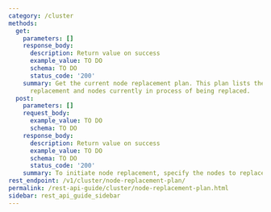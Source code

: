 ```yaml
---
category: /cluster
methods:
  get:
    parameters: []
    response_body:
      description: Return value on success
      example_value: TO DO
      schema: TO DO
      status_code: '200'
    summary: Get the current node replacement plan. This plan lists the nodes pending
      replacement and nodes currently in process of being replaced.
  post:
    parameters: []
    request_body:
      example_value: TO DO
      schema: TO DO
    response_body:
      description: Return value on success
      example_value: TO DO
      schema: TO DO
      status_code: '200'
    summary: To initiate node replacement, specify the nodes to replace.
rest_endpoint: /v1/cluster/node-replacement-plan/
permalink: /rest-api-guide/cluster/node-replacement-plan.html
sidebar: rest_api_guide_sidebar
---
```

